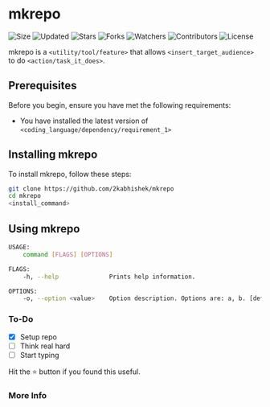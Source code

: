# mkrepo

![Size](https://img.shields.io/github/repo-size/2kabhishek/mkrepo?style=plastic&color=0f0&label=Size)
![Updated](https://img.shields.io/github/last-commit/2kabhishek/mkrepo?style=plastic&color=f00&label=Updated)
![Stars](https://img.shields.io/github/stars/2kabhishek/mkrepo?style=plastic&color=ffc801&label=Stars)
![Forks](https://img.shields.io/github/forks/2kabhishek/mkrepo?style=plastic&color=003cff&label=Forks)
![Watchers](https://img.shields.io/github/watchers/2kabhishek/mkrepo?style=plastic&color=ff5500&label=Watchers)
![Contributors](https://img.shields.io/github/contributors/2kabhishek/mkrepo?style=plastic&color=f0f&label=Contributors)
![License](https://img.shields.io/github/license/2kabhishek/mkrepo?style=plastic&color=555&label=License)

mkrepo is a `<utility/tool/feature>` that allows `<insert_target_audience>` to do `<action/task_it_does>`.

## Prerequisites

Before you begin, ensure you have met the following requirements:

- You have installed the latest version of `<coding_language/dependency/requirement_1>`

## Installing mkrepo

To install mkrepo, follow these steps:

```bash
git clone https://github.com/2kabhishek/mkrepo
cd mkrepo
<install_command>
```

## Using mkrepo

```bash
USAGE:
    command [FLAGS] [OPTIONS]

FLAGS:
    -h, --help              Prints help information.

OPTIONS:
    -o, --option <value>    Option description. Options are: a, b. [default: a]

```

### To-Do

- [x] Setup repo
- [ ] Think real hard
- [ ] Start typing

Hit the :star: button if you found this useful.

### More Info
